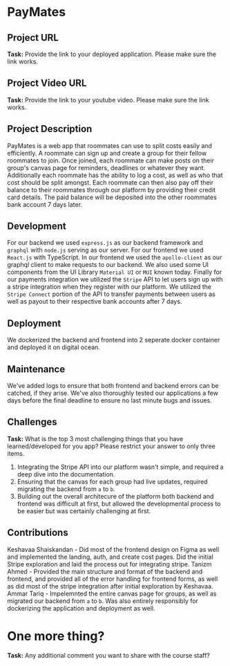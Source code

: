 # PayMates

## Project URL

**Task:** Provide the link to your deployed application. Please make sure the link works. 

## Project Video URL 

**Task:** Provide the link to your youtube video. Please make sure the link works. 

## Project Description

PayMates is a web app that roommates can use to split costs easily and efficiently. A roommate can sign up and create a group for their fellow roommates to join. Once joined, each roommate can make posts on their group's canvas page for reminders, deadlines or whatever they want. Additionally each roommate has the ability to log a cost, as well as who that cost should be split amongst. Each roommate can then also pay off their balance to their roommates through our platform by providing their credit card details. The paid balance will be deposited into the other roommates bank account 7 days later. 

## Development

For our backend we used `express.js` as our backend framework and `graphql` with `node.js` serving as our server. For our frontend we used `React.js` with TypeScript. In our frontend we used the `apollo-client` as our graphql client to make requests to our backend. We also used some UI components from the UI Library `Material UI` or `MUI` known today. Finally for our payments integration we utilized the `Stripe` API to let users sign up with a stripe integration when they register with our platform. We utilized the `Stripe Connect` portion of the API to transfer payments between users as well as payout to their respective bank accounts after 7 days. 

## Deployment

We dockerized the backend and frontend into 2 seperate docker container and deployed it on digital ocean.

## Maintenance

We've added logs to ensure that both frontend and backend errors can be catched, if they arise. We've also thoroughly tested our applications a few days before the final deadline to ensure no last minute bugs and issues. 

## Challenges

**Task:** What is the top 3 most challenging things that you have learned/developed for you app? Please restrict your answer to only three items. 

1. Integrating the Stripe API into our platform wasn't simple, and required a deep dive into the documentation.
2. Ensuring that the canvas for each group had live updates, required migrating the backend from `a` to `b`.
3. Building out the overall architecure of the platform both backend and frontend was difficult at first, but allowed the developmental process to be easier but was certainly challenging at first.

## Contributions

Keshavaa Shaiskandan - Did most of the frontend design on Figma as well and implemented the landing, auth, and create cost pages. Did the initial Stripe exploration and laid the process out for integrating stripe.
Tanizm Ahmed - Provided the main structure and format of the backend and frontend, and provided all of the error handling for frontend forms, as well as did most of the stripe integration after initial exploration by Keshavaa. 
Ammar Tariq - Impelemnted the entire canvas page for groups, as well as migrated our backend from `a` to `b`. Was also entirely responsibly for dockerizing the application and deployment as well.

# One more thing? 

**Task:** Any additional comment you want to share with the course staff? 
